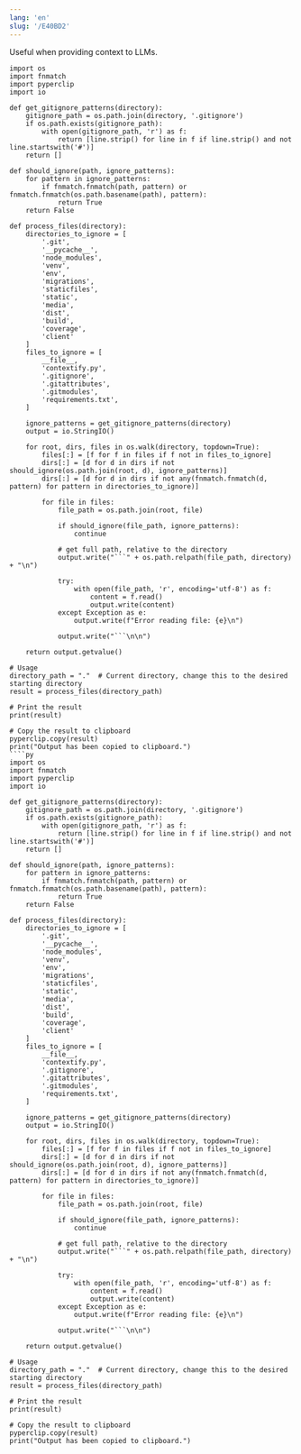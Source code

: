 ```yaml
---
lang: 'en'
slug: '/E40BD2'
---
```


Useful when providing context to LLMs.

`````
import os
import fnmatch
import pyperclip
import io

def get_gitignore_patterns(directory):
    gitignore_path = os.path.join(directory, '.gitignore')
    if os.path.exists(gitignore_path):
        with open(gitignore_path, 'r') as f:
            return [line.strip() for line in f if line.strip() and not line.startswith('#')]
    return []

def should_ignore(path, ignore_patterns):
    for pattern in ignore_patterns:
        if fnmatch.fnmatch(path, pattern) or fnmatch.fnmatch(os.path.basename(path), pattern):
            return True
    return False

def process_files(directory):
    directories_to_ignore = [
        '.git',
        '__pycache__',
        'node_modules',
        'venv',
        'env',
        'migrations',
        'staticfiles',
        'static',
        'media',
        'dist',
        'build',
        'coverage',
        'client'
    ]
    files_to_ignore = [
        __file__,
        'contextify.py',
        '.gitignore',
        '.gitattributes',
        '.gitmodules',
        'requirements.txt',
    ]

    ignore_patterns = get_gitignore_patterns(directory)
    output = io.StringIO()

    for root, dirs, files in os.walk(directory, topdown=True):
        files[:] = [f for f in files if f not in files_to_ignore]
        dirs[:] = [d for d in dirs if not should_ignore(os.path.join(root, d), ignore_patterns)]
        dirs[:] = [d for d in dirs if not any(fnmatch.fnmatch(d, pattern) for pattern in directories_to_ignore)]

        for file in files:
            file_path = os.path.join(root, file)

            if should_ignore(file_path, ignore_patterns):
                continue

            # get full path, relative to the directory
            output.write("```" + os.path.relpath(file_path, directory) + "\n")

            try:
                with open(file_path, 'r', encoding='utf-8') as f:
                    content = f.read()
                    output.write(content)
            except Exception as e:
                output.write(f"Error reading file: {e}\n")

            output.write("```\n\n")

    return output.getvalue()

# Usage
directory_path = "."  # Current directory, change this to the desired starting directory
result = process_files(directory_path)

# Print the result
print(result)

# Copy the result to clipboard
pyperclip.copy(result)
print("Output has been copied to clipboard.")
````py
import os
import fnmatch
import pyperclip
import io

def get_gitignore_patterns(directory):
    gitignore_path = os.path.join(directory, '.gitignore')
    if os.path.exists(gitignore_path):
        with open(gitignore_path, 'r') as f:
            return [line.strip() for line in f if line.strip() and not line.startswith('#')]
    return []

def should_ignore(path, ignore_patterns):
    for pattern in ignore_patterns:
        if fnmatch.fnmatch(path, pattern) or fnmatch.fnmatch(os.path.basename(path), pattern):
            return True
    return False

def process_files(directory):
    directories_to_ignore = [
        '.git',
        '__pycache__',
        'node_modules',
        'venv',
        'env',
        'migrations',
        'staticfiles',
        'static',
        'media',
        'dist',
        'build',
        'coverage',
        'client'
    ]
    files_to_ignore = [
        __file__,
        'contextify.py',
        '.gitignore',
        '.gitattributes',
        '.gitmodules',
        'requirements.txt',
    ]

    ignore_patterns = get_gitignore_patterns(directory)
    output = io.StringIO()

    for root, dirs, files in os.walk(directory, topdown=True):
        files[:] = [f for f in files if f not in files_to_ignore]
        dirs[:] = [d for d in dirs if not should_ignore(os.path.join(root, d), ignore_patterns)]
        dirs[:] = [d for d in dirs if not any(fnmatch.fnmatch(d, pattern) for pattern in directories_to_ignore)]

        for file in files:
            file_path = os.path.join(root, file)

            if should_ignore(file_path, ignore_patterns):
                continue

            # get full path, relative to the directory
            output.write("```" + os.path.relpath(file_path, directory) + "\n")

            try:
                with open(file_path, 'r', encoding='utf-8') as f:
                    content = f.read()
                    output.write(content)
            except Exception as e:
                output.write(f"Error reading file: {e}\n")

            output.write("```\n\n")

    return output.getvalue()

# Usage
directory_path = "."  # Current directory, change this to the desired starting directory
result = process_files(directory_path)

# Print the result
print(result)

# Copy the result to clipboard
pyperclip.copy(result)
print("Output has been copied to clipboard.")
`````
